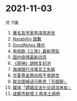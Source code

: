 # 2021-11-03
  共 11条

  <!-- BEGIN -->
  <!-- 最后更新时间:Wed Nov 03 2021 13:17:40 GMT+0000 (Coordinated Universal Time) -->
  1. [著名哲学家李泽厚逝世](https://www.zhihu.com/search?q=李泽厚)
1. [Notability 致歉](https://www.zhihu.com/search?q=Notability)
1. [GoodNotes 降价](https://www.zhihu.com/search?q=goodnotes)
1. [电视剧《三体》最新预告](https://www.zhihu.com/search?q=三体电视剧)
1. [国内疫情最新动态](https://www.zhihu.com/search?q=国内疫情)
1. [《原神》胡桃复刻池](https://www.zhihu.com/search?q=原神)
1. [渤海银行涉事员工失联](https://www.zhihu.com/search?q=渤海银行)
1. [华夏基金蔡向阳不幸辞世](https://www.zhihu.com/search?q=蔡向阳)
1. [联合国喊话马斯克「见面聊」](https://www.zhihu.com/search?q=马斯克)
1. [媒体「嫖娼合法化论调当休矣」](https://www.zhihu.com/search?q=嫖娼合法化)
1. [成都市新增 2 例本土病例](https://www.zhihu.com/search?q=成都疫情)
  <!-- END -->
  